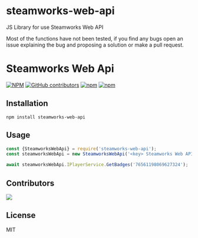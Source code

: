 # steamworks-web-api

JS Library for use Steamworks Web API

Most of the functions have not been tested, if you find any bugs open an issue explaining the bug and proposing a
solution or make a pull request.

# Steamworks Web Api

[![NPM](https://img.shields.io/npm/l/@awesomepermissions/sdk)](https://github.com/steamworks-web-api/blob/main/LICENSE)
[![GitHub contributors](https://img.shields.io/github/contributors/steamworks-web-api)](https://github.com/steamworks-web-api/graphs/contributors)
[![npm](https://img.shields.io/npm/v/steamworks-web-api)](https://www.npmjs.com/package/steamworks-web-api)
[![npm](https://img.shields.io/npm/dm/steamworks-web-api)](https://www.npmjs.com/package/steamworks-web-api)

## Installation

```shell
npm install steamworks-web-api
```

## Usage

```javascript
const {SteamworksWebApi} = require('steamworks-web-api');
const steamworksWebApi = new SteamworksWebApi('<key> Steamworks Web API publisher authentication key.');

await steamworksWebApi.IPlayerService.GetBadges('76561198069627324');
```

## Contributors

<a href="https://github.com/steamworks-web-api/graphs/contributors">
  <img src="https://contrib.rocks/image?repo=steamworks-web-api" />
</a>

## License

MIT